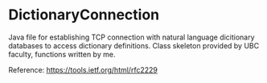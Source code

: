 # DictionaryConnection

Java file for establishing TCP connection with natural language dicitionary databases to access dictionary definitions.
Class skeleton provided by UBC faculty, functions written by me.

Reference: https://tools.ietf.org/html/rfc2229
